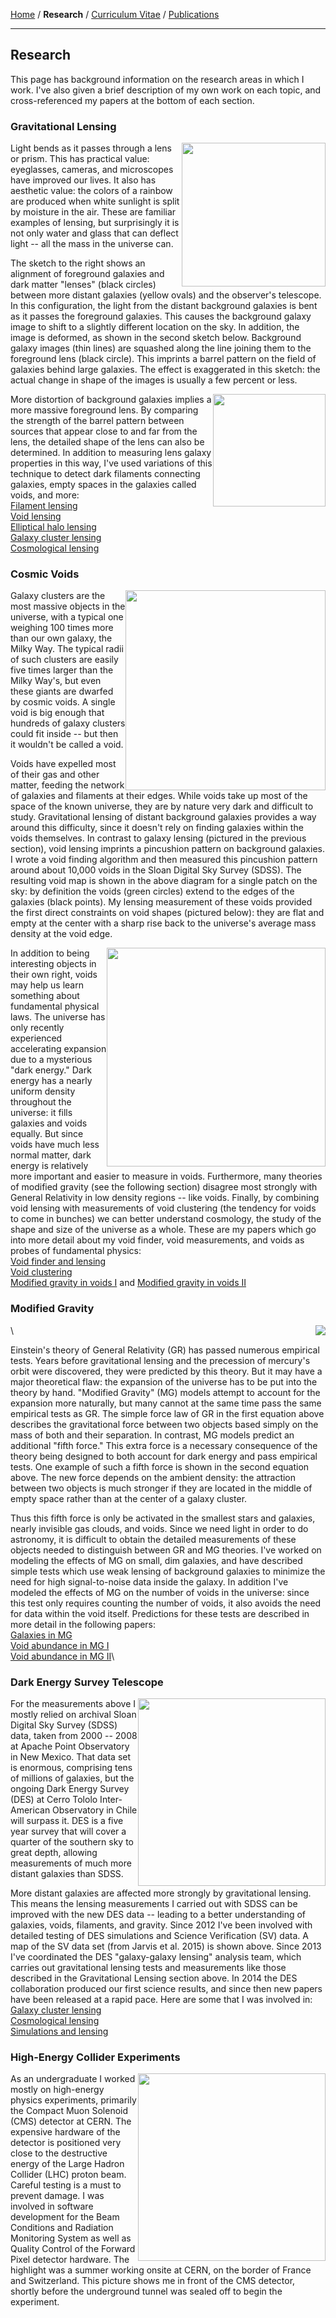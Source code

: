 <div class="container">

[Home](index.html) /
**Research** / 
[Curriculum Vitae](cvitae.html) / 
[Publications](publications.html)

***

## Research

This page has background information on the research areas in which I work.
I've also given a brief description of my own work on each topic, and cross-referenced my papers at the bottom of each section.

### Gravitational Lensing

<img width=230 style="float:right" src="images/survey_wedge.png" />

Light bends as it passes through a lens or prism.
This has practical value: eyeglasses, cameras, and microscopes have improved our lives.
It also has aesthetic value: the colors of a rainbow are produced when white sunlight is split by moisture in the air.
These are familiar examples of lensing, but surprisingly it is not only water and glass that can deflect light -- all the mass in the universe can.

The sketch to the right shows an alignment of foreground galaxies and dark matter "lenses" (black circles) between more distant galaxies (yellow ovals) and the observer's telescope.
In this configuration, the light from the distant background galaxies is bent as it passes the foreground galaxies.
This causes the background galaxy image to shift to a slightly different location on the sky.
In addition, the image is deformed, as shown in the second sketch below.
Background galaxy images (thin lines) are squashed along the line joining them to the foreground lens (black circle).
This imprints a barrel pattern on the field of galaxies behind large galaxies.
The effect is exaggerated in this sketch: the actual change in shape of the images is usually a few percent or less.

<img width=180 style="float:right" src="images/monopole.png" />

More distortion of background galaxies implies a more massive foreground lens.
By comparing the strength of the barrel pattern between sources that appear close to and far from the lens, the detailed shape of the lens can also be determined.
In addition to measuring lens galaxy properties in this way, I've used variations of this technique to detect dark filaments connecting galaxies, empty spaces in the galaxies called voids, and more:\
[Filament lensing](http://arxiv.org/abs/1402.3302)\
[Void lensing](http://arxiv.org/abs/1404.1834)\
[Elliptical halo lensing](http://arxiv.org/abs/1506.03536)\
[Galaxy cluster lensing](http://arxiv.org/abs/1405.4285)\
[Cosmological lensing](http://arxiv.org/abs/1507.05552)



### Cosmic Voids

<img style="float:right" width=320 src="images/void_diagram.pdf" />

Galaxy clusters are the most massive objects in the universe, with a typical one weighing 100 times more than our own galaxy, the Milky Way.
The typical radii of such clusters are easily five times larger than the Milky Way's, but even these giants are dwarfed by cosmic voids.
A single void is big enough that hundreds of galaxy clusters could fit inside -- but then it wouldn't be called a void.

Voids have expelled most of their gas and other matter, feeding the network of galaxies and filaments at their edges.
While voids take up most of the space of the known universe, they are by nature very dark and difficult to study.
Gravitational lensing of distant background galaxies provides a way around this difficulty, since it doesn't rely on finding galaxies within the voids themselves.
In contrast to galaxy lensing (pictured in the previous section), void lensing imprints a pincushion pattern on background galaxies.
I wrote a void finding algorithm and then measured this pincushion pattern around about 10,000 voids in the Sloan Digital Sky Survey (SDSS).
The resulting void map is shown in the above diagram for a single patch on the sky: by definition the voids (green circles) extend to the edges of the galaxies (black points).
My lensing measurement of these voids provided the first direct constraints on void shapes (pictured below):  they are flat and empty at the center with a sharp rise back to the universe's average mass density at the void edge.

<img style="float:right" width=350 src="images/3d_density.pdf" />

In addition to being interesting objects in their own right, voids may help us learn something about fundamental physical laws.
The universe has only recently experienced accelerating expansion due to a mysterious "dark energy."
Dark energy has a nearly uniform density throughout the universe: it fills galaxies and voids equally.
But since voids have much less normal matter, dark energy is relatively more important and easier to measure in voids.
Furthermore, many theories of modified gravity (see the following section) disagree most strongly with General Relativity in low density regions -- like voids.
Finally, by combining void lensing with measurements of void clustering (the tendency for voids to come in bunches) we can better understand cosmology, the study of the shape and size of the universe as a whole.
These are my papers which go into more detail about my void finder, void measurements, and voids as probes of fundamental physics:\
[Void finder and lensing](http://arxiv.org/abs/1404.1834)\
[Void clustering](http://arxiv.org/abs/1507.08031)\
[Modified gravity in voids I](http://arxiv.org/abs/1212.2216) and [Modified gravity in voids II](http://arxiv.org/abs/1408.5338)


### Modified Gravity

<img style="float:right" src="images/gravity_eqs.pdf" />\

Einstein's theory of General Relativity (GR) has passed numerous empirical tests.
Years before gravitational lensing and the precession of mercury's orbit were discovered, they were predicted by this theory.
But it may have a major theoretical flaw: the expansion of the universe has to be put into the theory by hand.
"Modified Gravity" (MG) models attempt to account for the expansion more naturally, but many cannot at the same time pass the same empirical tests as GR.
The simple force law of GR in the first equation above describes the gravitational force between two objects based simply on the mass of both and their separation.
In contrast, MG models predict an additional "fifth force."
This extra force is a necessary consequence of the theory being designed to both account for dark energy and pass empirical tests.
One example of such a fifth force is shown in the second equation above.
The new force depends on the ambient density: the attraction between two objects is much stronger if they are located in the middle of empty space rather than at the center of a galaxy cluster.

Thus this fifth force is only be activated in the smallest stars and galaxies, nearly invisible gas clouds, and voids.
Since we need light in order to do astronomy, it is difficult to obtain the detailed measurements of these objects needed to distinguish between GR and MG theories.
I've worked on modeling the effects of MG on small, dim galaxies, and have described simple tests which use weak lensing of background galaxies to minimize the need for high signal-to-noise data inside the galaxy.
In addition I've modeled the effects of MG on the number of voids in the universe: since this test only requires counting the number of voids, it also avoids the need for data within the void itself.
Predictions for these tests are described in more detail in the following papers:\
[Galaxies in MG](http://arxiv.org/abs/1110.2177)\
[Void abundance in MG I](http://arxiv.org/abs/1212.2216)\
[Void abundance in MG II](http://arxiv.org/abs/1408.5338)\




### Dark Energy Survey Telescope

<img width=300 style="float:right" src="images/jarvis_des_map.pdf" />

For the measurements above I mostly relied on archival Sloan Digital Sky Survey (SDSS) data, taken from 2000 -- 2008 at Apache Point Observatory in New Mexico.
That data set is enormous, comprising tens of millions of galaxies, but the ongoing Dark Energy Survey (DES) at Cerro Tololo Inter-American Observatory in Chile will surpass it.
DES is a five year survey that will cover a quarter of the southern sky to great depth, allowing measurements of much more distant galaxies than SDSS.

More distant galaxies are affected more strongly by gravitational lensing.
This means the lensing measurements I carried out with SDSS can be improved with the new DES data -- leading to a better understanding of galaxies, voids, filaments, and gravity.
Since 2012 I've been involved with detailed testing of DES simulations and Science Verification (SV) data.
A map of the SV data set (from Jarvis et al. 2015) is shown above.
Since 2013 I've coordinated the DES "galaxy-galaxy lensing" analysis team, which carries out gravitational lensing tests and measurements like those described in the Gravitational Lensing section above.
In 2014 the DES collaboration produced our first science results, and since then new papers have been released at a rapid pace.
Here are some that I was involved in:\
[Galaxy cluster lensing](http://arxiv.org/abs/1405.4285)\
[Cosmological lensing](http://arxiv.org/abs/1507.05552)\
[Simulations and lensing](http://arxiv.org/abs/1507.05353)



### High-Energy Collider Experiments

<img style="float:right" width=300 src="images/cern.jpg" />

As an undergraduate I worked mostly on high-energy physics experiments, primarily the Compact Muon Solenoid (CMS) detector at CERN.
The expensive hardware of the detector is positioned very close to the destructive energy of the Large Hadron Collider (LHC) proton beam.
Careful testing is a must to prevent damage.
I was involved in software development for the Beam Conditions and Radiation Monitoring System as well as Quality Control of the Forward Pixel detector hardware.
The highlight was a summer working onsite at CERN, on the border of France and Switzerland.
This picture shows me in front of the CMS detector, shortly before the underground tunnel was sealed off to begin the experiment.

</div>